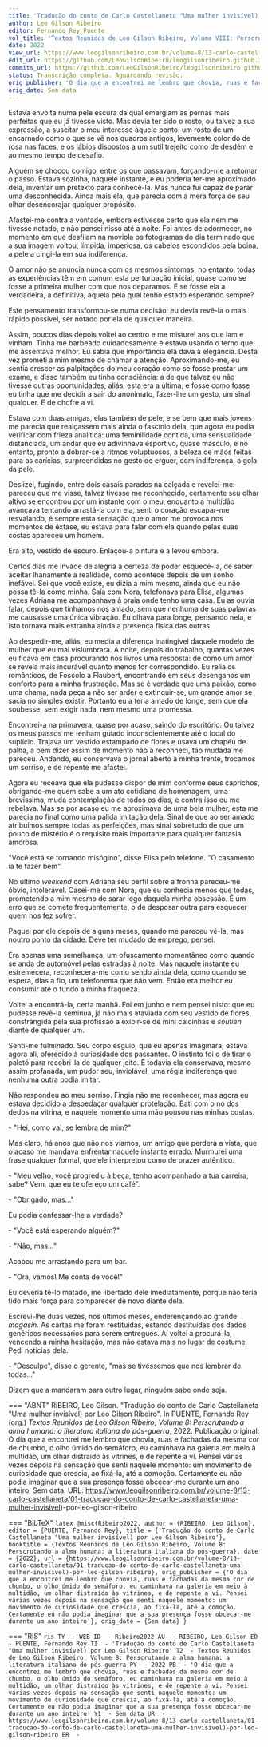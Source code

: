 ```yaml
---
title: 'Tradução do conto de Carlo Castellaneta "Uma mulher invisível) por Leo Gilson Ribeiro'
author: Leo Gilson Ribeiro
editor: Fernando Rey Puente
vol_title: 'Textos Reunidos de Leo Gilson Ribeiro, Volume VIII: Perscrutando a alma humana: a literatura italiana do pós-guerra'
date: 2022
view_url: https://www.leogilsonribeiro.com.br/volume-8/13-carlo-castellaneta/01-traducao-do-conto-de-carlo-castellaneta-uma-mulher-invisivel)-por-leo-gilson-ribeiro
edit_url: https://github.com/LeoGilsonRibeiro/leogilsonribeiro.github.io/edit/main/docs/markdown/volume-8/13-carlo-castellaneta/01-traducao-do-conto-de-carlo-castellaneta-uma-mulher-invisivel)-por-leo-gilson-ribeiro.md
commits_url: https://github.com/LeoGilsonRibeiro/leogilsonribeiro.github.io/commits/main/docs/markdown/volume-8/13-carlo-castellaneta/01-traducao-do-conto-de-carlo-castellaneta-uma-mulher-invisivel)-por-leo-gilson-ribeiro.md
status: Transcrição completa. Aguardando revisão.
orig_publisher: 'O dia que a encontrei me lembro que chovia, ruas e fachadas da mesma cor de chumbo, o olho úmido do semáforo, eu caminhava na galeria em meio à multidão, um olhar distraído às vitrines, e de repente a vi. Pensei várias vezes depois na sensação que senti naquele momento: um movimento de curiosidade que crescia, ao fixá-la, até a comoção. Certamente eu não podia imaginar que a sua presença fosse obcecar-me durante um ano inteiro'
orig_date: Sem data
---
```


Estava envolta numa pele escura da qual emergiam as pernas mais perfeitas que eu já tivesse visto. Mas devia ter sido o rosto, ou talvez a sua expressão, a suscitar o meu interesse àquele ponto: um rosto de um encarnado como o que se vê nos quadros antigos, levemente colorido de rosa nas faces, e os lábios dispostos a um sutil trejeito como de desdém e ao mesmo tempo de desafio.

Alguém se chocou comigo, entre os que passavam, forçando-me a retomar o passo. Estava sozinha, naquele instante, e eu poderia ter-me aproximado dela, inventar um pretexto para conhecê-la. Mas nunca fui capaz de parar uma desconhecida. Ainda mais ela, que parecia com a mera força de seu olhar desencorajar qualquer propósito.

Afastei-me contra a vontade, embora estivesse certo que ela nem me tivesse notado, e não pensei nisso até a noite. Foi antes de adormecer, no momento em que desfilam na moviola os fotogramas do dia terminado que a sua imagem voltou, límpida, imperiosa, os cabelos escondidos pela boina, a pele a cingi-la em sua indiferença.

O amor não se anuncia nunca com os mesmos sintomas, no entanto, todas as experiências têm em comum esta perturbação inicial, quase como se fosse a primeira mulher com que nos deparamos. E se fosse ela a verdadeira, a definitiva, aquela pela qual tenho estado esperando sempre?

Este pensamento transformou-se numa decisão: eu devia revê-la o mais rápido possível, ser notado por ela de qualquer maneira.

Assim, poucos dias depois voltei ao centro e me misturei aos que iam e vinham. Tinha me barbeado cuidadosamente e estava usando o terno que me assentava melhor. Eu sabia que importância ela dava à elegância. Desta vez prometi a mim mesmo de chamar a atenção. Aproximando-me, eu sentia crescer as palpitações do meu coração como se fosse prestar um exame, e disso também eu tinha consciência: a de que talvez eu não tivesse outras oportunidades, aliás, esta era a última, e fosse como fosse eu tinha que me decidir a sair do anonimato, fazer-lhe um gesto, um sinal qualquer. E de chofre a vi.

Estava com duas amigas, elas também de pele, e se bem que mais jovens me parecia que realçassem mais ainda o fascínio dela, que agora eu podia verificar com frieza analítica: uma feminilidade contida, uma sensualidade distanciada, um andar que eu adivinhava esportivo, quase másculo, e no entanto, pronto a dobrar-se a ritmos voluptuosos, a beleza de mãos feitas para as carícias, surpreendidas no gesto de erguer, com indiferença, a gola da pele.

Deslizei, fugindo, entre dois casais parados na calçada e revelei-me: pareceu que me visse, talvez tivesse me reconhecido, certamente seu olhar altivo se encontrou por um instante com o meu, enquanto a multidão avançava tentando arrastá-la com ela, senti o coração escapar-me resvalando, é sempre esta sensação que o amor me provoca nos momentos de êxtase, eu estava para falar com ela quando pelas suas costas apareceu um homem.

Era alto, vestido de escuro. Enlaçou-a pintura e a levou embora.

Certos dias me invade de alegria a certeza de poder esquecê-la, de saber aceitar lhanamente a realidade, como acontece depois de um sonho inefável. Sei que você existe, eu dizia a mim mesmo, ainda que eu não possa tê-la como minha. Saía com Nora, telefonava para Elisa, algumas vezes Adriana me acompanhava à praia onde tenho uma casa. Eu as ouvia falar, depois que tínhamos nos amado, sem que nenhuma de suas palavras me causasse uma única vibração. Eu olhava para longe, pensando nela, e isto tornava mais estranha ainda a presença física das outras.

Ao despedir-me, aliás, eu media a diferença inatingível daquele modelo de mulher que eu mal vislumbrara. À noite, depois do trabalho, quantas vezes eu ficava em casa procurando nos livros uma resposta: de como um amor se revela mais incurável quanto menos for correspondido. Eu relia os românticos, de Foscolo a Flaubert, encontrando em seus desenganos um conforto para a minha frustração. Mas se é verdade que uma paixão, como uma chama, nada peça a não ser arder e extinguir-se, um grande amor se sacia no simples existir. Portanto eu a teria amado de longe, sem que ela soubesse, sem exigir nada, nem mesmo uma promessa.

Encontrei-a na primavera, quase por acaso, saindo do escritório. Ou talvez os meus passos me tenham guiado inconscientemente até o local do suplício. Trajava um vestido estampado de flores e usava um chapéu de palha, a bem dizer assim de momento não a reconheci, tão mudada me pareceu. Andando, eu conservava o jornal aberto à minha frente, trocamos um sorriso, e de repente me afastei.

Agora eu receava que ela pudesse dispor de mim conforme seus caprichos, obrigando-me quem sabe a um ato cotidiano de homenagem, uma brevíssima, muda contemplação de todos os dias, e contra isso eu me rebelava. Mas se por acaso eu me aproximava de uma bela mulher, esta me parecia no final como uma pálida imitação dela. Sinal de que ao ser amado atribuímos sempre todas as perfeições, mas sinal sobretudo de que um pouco de mistério é o requisito mais importante para qualquer fantasia amorosa.

"Você está se tornando misógino", disse Elisa pelo telefone. "O casamento ia te fazer bem".

No último *weekend* com Adriana seu perfil sobre a fronha pareceu-me óbvio, intolerável. Casei-me com Nora, que eu conhecia menos que todas, prometendo a mim mesmo de sarar logo daquela minha obsessão. É um erro que se comete frequentemente, o de desposar outra para esquecer quem nos fez sofrer.

Paguei por ele depois de alguns meses, quando me pareceu vê-la, mas noutro ponto da cidade. Deve ter mudado de emprego, pensei.

Era apenas uma semelhança, um ofuscamento momentâneo como quando se anda de automóvel pelas estradas à noite. Mas naquele instante eu estremecera, reconhecera-me como sendo ainda dela, como quando se espera, dias a fio, um telefonema que não vem. Então era melhor eu consumir até o fundo a minha fraqueza.

Voltei a encontrá-la, certa manhã. Foi em junho e nem pensei nisto: que eu pudesse revê-la seminua, já não mais ataviada com seu vestido de flores, constrangida pela sua profissão a exibir-se de mini calcinhas e *soutien* diante de qualquer um.

Senti-me fulminado. Seu corpo esguio, que eu apenas imaginara, estava agora ali, oferecido à curiosidade dos passantes. O instinto foi o de tirar o paletó para recobri-la de qualquer jeito. E todavia ela conservava, mesmo assim profanada, um pudor seu, inviolável, uma régia indiferença que nenhuma outra podia imitar.

Não respondeu ao meu sorriso. Fingia não me reconhecer, mas agora eu estava decidido a despedaçar qualquer protelação. Bati com o nó dos dedos na vitrina, e naquele momento uma mão pousou nas minhas costas.

\- "Hei, como vai, se lembra de mim?"

Mas claro, há anos que não nos víamos, um amigo que perdera a vista, que o acaso me mandava enfrentar naquele instante errado. Murmurei uma frase qualquer formal, que ele interpretou como de prazer autêntico.

\- "Meu velho, você progrediu à beça, tenho acompanhado a tua carreira, sabe? Vem, que eu te ofereço um café".

\- "Obrigado, mas\..."

Eu podia confessar-lhe a verdade?

\- "Você está esperando alguém?"

\- "Não, mas\..."

Acabou me arrastando para um bar.

\- "Ora, vamos! Me conta de você!"

Eu deveria tê-lo matado, me libertado dele imediatamente, porque não teria tido mais força para comparecer de novo diante dela.

Escrevi-lhe duas vezes, nos últimos meses, enderençando ao grande *magasin*. As cartas me foram restituídas, estando destituídas dos dados genéricos necessários para serem entregues. Aí voltei a procurá-la, vencendo a minha hesitação, mas não estava mais no lugar de costume. Pedi notícias dela.

\- "Desculpe", disse o gerente, "mas se tivéssemos que nos lembrar de todas\..."

Dizem que a mandaram para outro lugar, ninguém sabe onde seja.


=== "ABNT"
    RIBEIRO, Leo Gilson. "Tradução do conto de Carlo Castellaneta "Uma mulher invisível) por Leo Gilson Ribeiro". In PUENTE, Fernando Rey (org.) <em>Textos Reunidos de Leo Gilson Ribeiro, Volume 8: Perscrutando a alma humana: a literatura italiana do pós-guerra</em>, 2022. Publicação original: O dia que a encontrei me lembro que chovia, ruas e fachadas da mesma cor de chumbo, o olho úmido do semáforo, eu caminhava na galeria em meio à multidão, um olhar distraído às vitrines, e de repente a vi. Pensei várias vezes depois na sensação que senti naquele momento: um movimento de curiosidade que crescia, ao fixá-la, até a comoção. Certamente eu não podia imaginar que a sua presença fosse obcecar-me durante um ano inteiro, Sem data. URL: <a href="stable_url">https://www.leogilsonribeiro.com.br/volume-8/13-carlo-castellaneta/01-traducao-do-conto-de-carlo-castellaneta-uma-mulher-invisivel)-por-leo-gilson-ribeiro</a>

=== "BibTeX"
    ```latex
    @misc{Ribeiro2022,
    author = {RIBEIRO, Leo Gilson},
    editor = {PUENTE, Fernando Rey},
    title = {'Tradução do conto de Carlo Castellaneta "Uma mulher invisível) por Leo Gilson Ribeiro'},
    booktitle = {Textos Reunidos de Leo Gilson Ribeiro, Volume 8: Perscrutando a alma humana: a literatura italiana do pós-guerra},
    date = {2022},
    url = {https://www.leogilsonribeiro.com.br/volume-8/13-carlo-castellaneta/01-traducao-do-conto-de-carlo-castellaneta-uma-mulher-invisivel)-por-leo-gilson-ribeiro},
    orig_publisher = {'O dia que a encontrei me lembro que chovia, ruas e fachadas da mesma cor de chumbo, o olho úmido do semáforo, eu caminhava na galeria em meio à multidão, um olhar distraído às vitrines, e de repente a vi. Pensei várias vezes depois na sensação que senti naquele momento: um movimento de curiosidade que crescia, ao fixá-la, até a comoção. Certamente eu não podia imaginar que a sua presença fosse obcecar-me durante um ano inteiro'},
    orig_date = {Sem data}
    }
    ```

=== "RIS"
    ```ris
    TY  - WEB
    ID  - Ribeiro2022
    AU  - RIBEIRO, Leo Gilson
    ED  - PUENTE, Fernando Rey
    TI  - 'Tradução do conto de Carlo Castellaneta "Uma mulher invisível) por Leo Gilson Ribeiro'
    T2  - Textos Reunidos de Leo Gilson Ribeiro, Volume 8: Perscrutando a alma humana: a literatura italiana do pós-guerra
    PY  - 2022
    PB  - 'O dia que a encontrei me lembro que chovia, ruas e fachadas da mesma cor de chumbo, o olho úmido do semáforo, eu caminhava na galeria em meio à multidão, um olhar distraído às vitrines, e de repente a vi. Pensei várias vezes depois na sensação que senti naquele momento: um movimento de curiosidade que crescia, ao fixá-la, até a comoção. Certamente eu não podia imaginar que a sua presença fosse obcecar-me durante um ano inteiro'
    Y1  - Sem data
    UR  - https://www.leogilsonribeiro.com.br/volume-8/13-carlo-castellaneta/01-traducao-do-conto-de-carlo-castellaneta-uma-mulher-invisivel)-por-leo-gilson-ribeiro
    ER  - 
    ```
